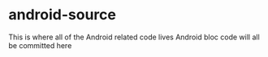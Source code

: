 android-source
==============

This is where all of the Android related code lives
Android bloc code will all be committed here
